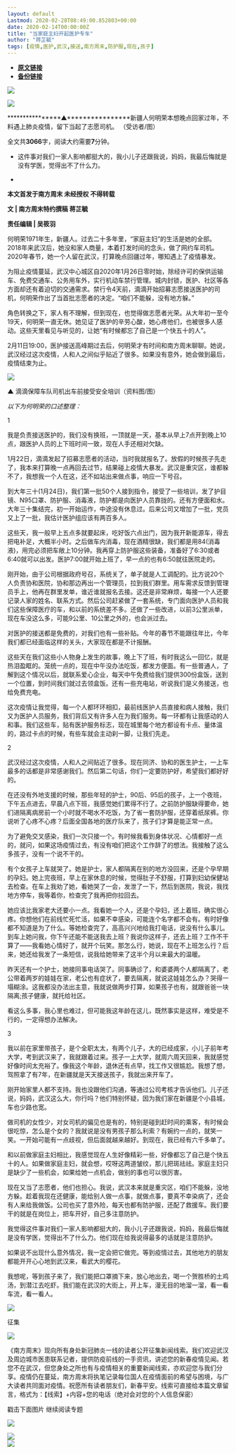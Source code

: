 ```yaml
---
layout: default
Lastmod: 2020-02-28T08:49:00.852803+00:00
date: 2020-02-14T00:00:00Z
title: "当家庭主妇开起医护专车"
author: "蒋芷毓"
tags: [疫情,医护,武汉,接送,南方周末,防护服,现在,孩子]
---
```


* [**原文链接**](http://mp.weixin.qq.com/s?__biz=Njk5MTE1&mid=2652403956&idx=1&sn=a297dc00b03dd3ac411712e4f6dcd707&chksm=33d9857004ae0c66382f4c277f46d76ac00fae65be9ca29ac13187b703c28fc3ea32a8b4df3b#rd)
* [**备份链接**](http://archive.is/A038j)


[![](/images/post/8a9380d1c9d44a084a45f1876dbc4564.jpg)](http://nfh5.sualyee.com/v3/idea/7tCGBrb5)

![](/images/post/d900984b3d9934ccebdcdee4d8cc7690.jpg)

****************▲****************新疆人何明荣本想晚点回家过年，不料遇上肺炎疫情，留下当起了志愿司机。 （受访者/图）  

  

全文共**3066**字，阅读大约需要**7**分钟。

*   这件事对我们一家人影响都挺大的，我小儿子还跟我说，妈妈，我最后悔就是没有学医，觉得出不了什么力。  
    
*     
    

**本文首发于南方周末 未经授权 不得转载**

**文 | 南方周末特约撰稿 蒋芷毓**

**责任编辑 | 吴筱羽**

  

何明荣1971年生，新疆人。过去二十多年里，“家庭主妇”的生活是她的全部。2018年来武汉后，她没和家人商量，本着打发时间的念头，做了网约车司机。2020年春节，她一个人留在武汉，打算晚点回疆过年，哪知遇上了疫情暴发。  

  

为阻止疫情蔓延，武汉中心城区自2020年1月26日零时始，除经许可的保供运输车、免费交通车、公务用车外，实行机动车禁行管理。城内封锁，医护、社区等各方面却还有着迫切的交通需求。禁行令4天前，滴滴开始招募志愿接送医护的司机，何明荣作出了当首批志愿者的决定。“咱们不能躲，没有地方躲。”

  

角色转换之下，家人有不理解，但到现在，也觉得做志愿者光荣。从大年初一至今19天，何明荣一直无休。她见证了医护的辛劳心酸，她心疼他们，也被很多人感动。这些天里看见与听见的，让她“有时候都忘了自己是一个快五十的人”。

  

2月11日19:00，医护接送高峰期过去后，何明荣才有时间和南方周末聊聊。她说，武汉经过这次疫情，人和人之间似乎贴近了很多。如果没有意外，她会做到最后，疫情结束为止。

  

![](/images/post/69928717ea06c6a2b5a5c0f6ff9406c6.jpg)

****************▲**************** 滴滴保障车队司机出车前接受安全培训（资料图/图）  

  

_以下为何明荣的口述整理：_

  

1

  

我是负责接送医护的，我们没有换班，一顶就是一天，基本从早上7点开到晚上10点，跟医护人员的上下班时间一致，现在人手还相对欠缺。

  

1月22日，滴滴发起了招募志愿者的活动，当时我就报名了。放假的时候孩子先走了，我本来打算晚一点再回去过节，结果碰上疫情大暴发。武汉是重灾区，谁都躲不了，我想我一个人在这，还不如站出来做点事，响应一下号召。

  

到大年三十(1月24日)，我们第一批50个人接到指令，接受了一些培训，发了护目镜、N95口罩、防护服、消毒液，防护都是向医护人员靠拢的。还有方便面和水。大年三十集结完，初一开始运作，中途没有休息过。后来公司又增加了一批，党员又上了一批，我估计医护组应该有两百多人。

  

这些天，我一般早上五点多就要起床，吃好饭六点出门，因为我开新能源车，得去把电补足，大概半小时。之后做车内消毒，现在酒精很缺，我们都是用84(消毒液)，用完必须把车敞上10分钟。我再穿上防护服这些装备，准备好了6:30或者6:40就可以出发。医护7:00就开始上班了，早一点的也有6:50就往医院走的。

  

刚开始，由于公司根据政府号召，系统关了，单子就是人工调配的。比方说20个人负责协和医院，协和那边再出一个管理员，拉到我们群里。用车需求反馈到管理员手上，他再在群里发单，谁近谁就报名去接。这还是非常麻烦，每接一个人还要记录人家的姓名、联系方式。然后公司赶紧做了一套系统，专门面向医护人员和我们这些保障医疗的车，和以前的系统差不多。还做了一些改进，以前3公里派单，现在车没这么多，可能9公里、10公里之外的，也会派过去。

  

对医护的接送都是免费的，对我们也有一些补贴。今年的春节不能跟往年比，今年我们都已经面临这样的关头，大家现在都是不计报酬。

  

这些天在我们这些小人物身上发生的故事，晚上下了班，有时我这么一回忆，就是热泪盈眶的。笼统一点的，现在中午没办法吃饭，都发方便面。有一些普通人，了解到这个情况以后，就联系爱心企业，每天中午免费给我们提供300份盒饭，送到一个位置，到时间我们就过去领盒饭。还有一些充电站，听说我们是义务接送，也给免费充电。

  

这次疫情让我觉得，每一个人都环环相扣，最前线医护人员直接和病人接触，我们又为医护人员服务，我们背后又有许多人在为我们服务。每一环都有让我感动的人和事。我们这些车，贴有医护服务标志，现在城里每个地方都设有卡点、量体温的，路过卡点的时候，有些车就会主动刹一脚，让我们先走。

  

2

  

武汉经过这次疫情，人和人之间贴近了很多。现在同济、协和的医生护士，一上车最多的话都是非常感谢我们。然后第二句话，你们一定要防护好，希望我们都好好的。

  

在还没有外地支援的时候，那些年轻的护士，90后、95后的孩子，上一个夜班，下午五点进去，早晨八点下班，我感觉她们累得不行了。之前防护服缺得要命，她们进隔离病房前一个小时就不喝水不吃饭，为了省一套防护服，还穿着纸尿裤。你说听了心疼不心疼？后面全国各地的医疗队来了，孩子们才算是能正常一点。

  

为了避免交叉感染，我们一次只接一个。有时候我看到身体状况、心情都好一点的，就问，如果这场疫情过去，有没有咱们把这个工作辞了的想法。我接触了这么多孩子，没有一个说不干的。

  

有个女孩子上车就哭了。她是护士，家人都隔离在别的地方没回来，还是个孕早期的孕妇。她上完夜班，早上在家休息的时候，觉得肚子不舒服，打算到妇幼保健站去检查。在车上我劝了她，看她哭了一会，发泄了一下，然后到医院，我说，我找地方停车，我等着你，检查完了我再把你拉回去。

  

她应该比我家老大还要小一点。我看她一个人，还是个孕妇，还上着班，确实很心疼。你想他们在前线忙死忙活，如果不幸感染，可能连个名字都不会有。有时好像都不知道是为了什么。等她检查完了，高高兴兴地给我打电话，说没有什么事儿。到车上她问我，你下午还能不能送我去上班？我说你这样子，还去上班？工作不干算了——我看她心情好了，就开个玩笑。那怎么行，她说，现在不上班怎么行？后来，她还给我发了一条短信，说我给她带来了这半个月以来最大的温暖。

  

昨天还有一个护士，她接同事电话哭了。同事确诊了，和婆婆两个人都隔离了，老公带着两岁的娃娃在家，老公也有症状了，要去隔离，就说这娃娃怎么办？哭得一塌糊涂。这我都没办法出主意，我就说做两步打算，如果孩子也有，就跟爸爸一块隔离;孩子健康，就托给社区。

  

看这么多事，我心里也难过，但可能我这年龄在这儿，既然事实是这样，难受是不行的，一定得想办法解决。

  

3

  

我以前在家里带孩子，是个全职太太，有两个儿子，大的已经成家，小儿子前年考大学，考到武汉来了，我就跟着过来。孩子一上大学，就周六周天回来，我就感觉好像时间太充裕了。像我这个年龄，退休还有点早，找工作又很尴尬。我想了想，驾照拿了有7年，在新疆就是天天接送孩子，我就出来开车了。

  

刚开始家里人都不支持。我也没跟他们沟通，等通过公司考核才告诉他们。儿子还说，妈妈，武汉这么大，你行吗？他们特别怀疑，因为我们家在新疆是个小县城，车也少路也宽。

  

做司机的女性少，对女司机的偏见也是有的，特别是碰到赶时间的乘客，有时候会很吃惊，怎么是个女的？我就说是没有男孩子那么利索？有婉约一点的，就笑一笑。一开始可能有一点歧视，但后面就越来越好。到现在，我已经有六千多单了。

  

和以前做家庭主妇相比，我感觉现在人生好像精彩一些，好像都忘了自己是个快五十的人。如果做家庭主妇，就会想，哎呀这两道皱纹，那儿把斑祛祛。家庭主妇只是缺少了一些机会，如果给她一点机会，做别的事也可以很厉害。

  

现在又当了志愿者，他们也担心。我说，武汉本来就是重灾区，咱们不能躲，没地方躲。趁着我现在还健康，能给别人做一点事，就做点事，要真不幸染病了，还会有人来给我做饭。公司也买了意外险，每天也都有防护服，还配了救援车。我们要干的就是在岗位上，把车开好，自己多注意防护。

  

我觉得这件事对我们一家人影响都挺大的，我小儿子还跟我说，妈妈，我最后悔就是没有学医，觉得出不了什么力。他们现在给我说得最多的话就是注意防护。

  

如果说不出现什么意外情况，我一定会把它做完。等到疫情过去，其他地方的朋友都能开开心心地到武汉来，看武大的樱花。

  

我想呢，等到孩子来了，我们能把口罩摘下来，放心地出去，喝一个贺胜桥的土鸡汤，到潜江去吃虾。我们能在武汉的大街上，开上车，漫无目的地溜一溜，看一看车流，看一看人。

  

  

![](/images/post/458f0f5b0676eb7f1a31039be5e9fa15.jpg)

征集

  

![](/images/post/6c682736f28f926572665e56db3af054.jpg)

《南方周末》现向所有身处新冠肺炎一线的读者公开征集新闻线索。我们欢迎武汉及周边城市医患联系记者，提供防疫前线的一手资讯，讲述您的新春疫情见闻。若您不在武汉，但您身处之所也有与疫情相关的重要新闻线索，亦欢迎您与我们分享。疫情仍在蔓延，南方周末将执笔记录每位国人在疫情面前的希望与困境，与广大读者共同面对疫情。祝愿所有读者朋友们，新春平安。线索可直接给本篇文章留言，格式为：【线索】+内容+您的电话（绝对会对您的个人信息保密）

戳击下面图片 继续阅读专题  

[![](/images/post/4c1172650cff0479d61ef672e19bb2d4.jpg)](http://www.infzm.com/content/174984?from=nfzmwx)

  

![](/images/post/199619e2636ae24ac70fc2cc00baaa25.jpg)  
[![](/images/post/bc640b661b3af328e341d4a933e27fc5.jpg)](http://www.infzm.com/wap/#/vip?plnl=104)

